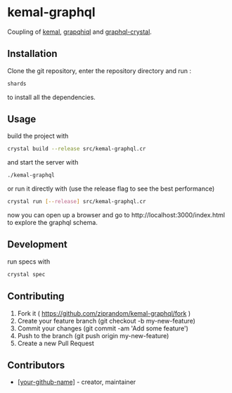 # kemal-graphql

Coupling of [kemal](https://github.com/kemalcr/kemal), [grapqhiql](https://github.com/graphql/graphiql) and [graphql-crystal](https://github.com/ziprandom/graphql-crystal).

## Installation

Clone the git repository, enter the repository directory and run :

```sh
shards
```

to install all the dependencies.

## Usage

build the project with

```sh
crystal build --release src/kemal-graphql.cr
```

and start the server with

```sh
./kemal-graphql
```

or run it directly with (use the release flag to see the best performance)

```sh
crystal run [--release] src/kemal-graphql.cr
```

now you can open up a browser and go to http://localhost:3000/index.html to explore the graphql schema.

## Development

run specs with

```sh
crystal spec
```

## Contributing

1. Fork it ( https://github.com/ziprandom/kemal-graphql/fork )
2. Create your feature branch (git checkout -b my-new-feature)
3. Commit your changes (git commit -am 'Add some feature')
4. Push to the branch (git push origin my-new-feature)
5. Create a new Pull Request

## Contributors

- [[your-github-name]](https://github.com/[your-github-name])  - creator, maintainer
